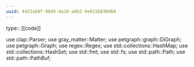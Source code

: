 ```yaml
---
uuid: 4421ab6f-0b95-4a16-a6b2-9e015b838d60
---
```


type:: [[code]]

use clap::Parser;
use gray_matter::Matter;
use petgraph::graph::DiGraph;
use petgraph::Graph;
use regex::Regex;
use std::collections::HashMap;
use std::collections::HashSet;
use std::fmt;
use std::fs;
use std::path::Path;
use std::path::PathBuf;
